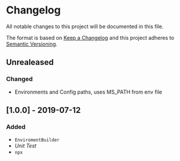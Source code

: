 # Changelog

All notable changes to this project will be documented in this file.

The format is based on [Keep a Changelog](http://keepachangelog.com/en/1.0.0/)
and this project adheres to [Semantic Versioning](http://semver.org/spec/v2.0.0.html).
## Unrealeased
### Changed
- Environments and Config paths, uses MS_PATH from env file

## [1.0.0] - 2019-07-12
### Added
- `EnviromentBuilder`
- *Unit Test*
- `npx`
